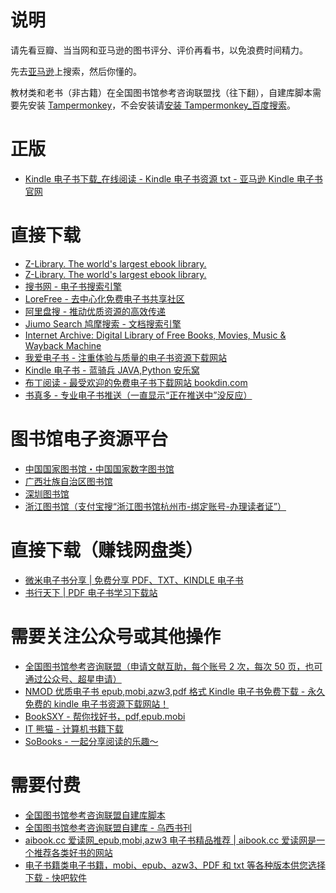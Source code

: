 # 说明

请先看豆瓣、当当网和亚马逊的图书评分、评价再看书，以免浪费时间精力。

先去[亚马逊](z.cn)上搜索，然后你懂的。

教材类和老书（非古籍）在全国图书馆参考咨询联盟找（往下翻），自建库脚本需要先安装 [Tampermonkey](https://chrome.google.com/webstore/detail/dhdgffkkebhmkfjojejmpbldmpobfkfo)，不会安装请[安装 Tampermonkey_百度搜索](https://www.baidu.com/s?ie=UTF-8&wd=%E5%AE%89%E8%A3%85Tampermonkey)。

# 正版
* [Kindle 电子书下载_在线阅读 - Kindle 电子书资源 txt - 亚马逊 Kindle 电子书官网](https://www.amazon.cn/Kindle%E7%94%B5%E5%AD%90%E4%B9%A6/b?node=116169071)

# 直接下载
* [Z-Library. The world's largest ebook library.](https://z-lib.org/)
* [Z-Library. The world's largest ebook library.](http://loginzlib2vrak5zzpcocc3ouizykn6k5qecgj2tzlnab5wcbqhembyd.onion/)
* [搜书网 - 电子书搜索引擎](https://www.soushu.vip/)
* [LoreFree - 去中心化免费电子书共享社区](https://ebook2.lorefree.com/)
* [阿里盘搜 - 推动优质资源的高效传递](https://www.alipanso.com/)
* [Jiumo Search 鸠摩搜索 - 文档搜索引擎](https://www.jiumodiary.com/)
* [Internet Archive: Digital Library of Free Books, Movies, Music & Wayback Machine](https://archive.org/)
* [我爱电子书 - 注重体验与质量的电子书资源下载网站](https://www.52doc.com/)
* [Kindle 电子书 - 蓝骑兵 JAVA,Python 安乐窝](http://www.lanqibing.com/category/kindle%e7%94%b5%e5%ad%90%e4%b9%a6/)
* [布丁阅读 - 最受欢迎的免费电子书下载网站 bookdin.com](https://bookdin.com/)
* [书真多 - 专业电子书推送（一直显示“正在推送中”没反应）](https://book.docyun.top/)

# 图书馆电子资源平台
* [中国国家图书馆・中国国家数字图书馆](http://www.nlc.cn/)
* [广西壮族自治区图书馆](http://res.gxlib.org.cn/ermsClient/browse.do)
* [深圳图书馆](https://www.szlib.org.cn/digitalResource/index.html)
* [浙江图书馆（支付宝搜“浙江图书馆杭州市-绑定账号-办理读者证”）](http://zjisa.zjlib.cn/home/zy_home.jsp)

# 直接下载（赚钱网盘类）
* [微米电子书分享 | 免费分享 PDF、TXT、KINDLE 电子书](https://www.dzsfx.com/)
* [书行天下 | PDF 电子书学习下载站](https://www.sxpdf.com/)

# 需要关注公众号或其他操作
* [全国图书馆参考咨询联盟（申请文献互助，每个账号 2 次，每次 50 页，也可通过公众号、超星申请）](http://www.ucdrs.superlib.net/)
* [NMOD 优质电子书 epub,mobi,azw3,pdf 格式 Kindle 电子书免费下载 - 永久免费的 kindle 电子书资源下载网站！](https://www.nmod.net/)
* [BookSXY - 帮你找好书，pdf,epub.mobi](https://www.booksxy.com/)
* [IT 熊猫 - 计算机书籍下载](https://www.itpanda.net/book/)
* [SoBooks - 一起分享阅读的乐趣～](https://sobooks.cc/)

# 需要付费
* [全国图书馆参考咨询联盟自建库脚本](https://greasyfork.org/zh-CN/scripts?q=superlib.net)
* [全国图书馆参考咨询联盟自建库 - 乌西书刊](http://wuxi.gopan.vip/)
* [aibook.cc 爱读网_epub,mobi,azw3 电子书精品推荐 | aibook.cc 爱读网是一个推荐各类好书的网站](http://aibook.cc/)
* [电子书籍类电子书籍，mobi、epub、azw3、PDF 和 txt 等各种版本供您选择下载 - 快吧软件](http://www.fast8.cc/list/6_1.html)
